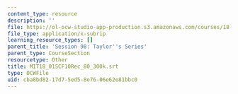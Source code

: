 ```yaml
---
content_type: resource
description: ''
file: https://ol-ocw-studio-app-production.s3.amazonaws.com/courses/18-01sc-single-variable-calculus-fall-2010/cba8bd8217d75ed58e7606e62e81bbc0_MIT18_01SCF10Rec_80_300k.vtt
file_type: application/x-subrip
learning_resource_types: []
parent_title: 'Session 98: Taylor''s Series'
parent_type: CourseSection
resourcetype: Other
title: MIT18_01SCF10Rec_80_300k.srt
type: OCWFile
uid: cba8bd82-17d7-5ed5-8e76-06e62e81bbc0
---
```

